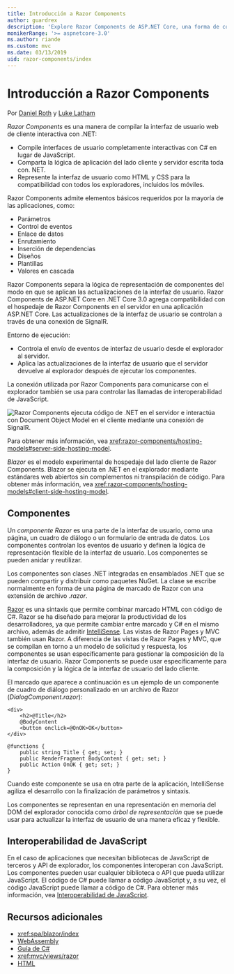 ```yaml
---
title: Introducción a Razor Components
author: guardrex
description: 'Explore Razor Components de ASP.NET Core, una forma de compilar la interfaz de usuario web de cliente interactiva con .NET en una aplicación ASP.NET Core.'
monikerRange: '>= aspnetcore-3.0'
ms.author: riande
ms.custom: mvc
ms.date: 03/13/2019
uid: razor-components/index
---
```

# <a name="introduction-to-razor-components"></a>Introducción a Razor Components

Por [Daniel Roth](https://github.com/danroth27) y [Luke Latham](https://github.com/guardrex)

*Razor Components* es una manera de compilar la interfaz de usuario web de cliente interactiva con .NET:

* Compile interfaces de usuario completamente interactivas con C# en lugar de JavaScript.
* Comparta la lógica de aplicación del lado cliente y servidor escrita toda con. NET.
* Represente la interfaz de usuario como HTML y CSS para la compatibilidad con todos los exploradores, incluidos los móviles.

Razor Components admite elementos básicos requeridos por la mayoría de las aplicaciones, como:

* Parámetros
* Control de eventos
* Enlace de datos
* Enrutamiento
* Inserción de dependencias
* Diseños
* Plantillas
* Valores en cascada

Razor Components separa la lógica de representación de componentes del modo en que se aplican las actualizaciones de la interfaz de usuario. Razor Components de ASP.NET Core en .NET Core 3.0 agrega compatibilidad con el hospedaje de Razor Components en el servidor en una aplicación ASP.NET Core. Las actualizaciones de la interfaz de usuario se controlan a través de una conexión de SignalR.

Entorno de ejecución:

* Controla el envío de eventos de interfaz de usuario desde el explorador al servidor.
* Aplica las actualizaciones de la interfaz de usuario que el servidor devuelve al explorador después de ejecutar los componentes.

La conexión utilizada por Razor Components para comunicarse con el explorador también se usa para controlar las llamadas de interoperabilidad de JavaScript.

![Razor Components ejecuta código de .NET en el servidor e interactúa con Document Object Model en el cliente mediante una conexión de SignalR.](index/_static/aspnet-core-razor-components.png)

Para obtener más información, vea <xref:razor-components/hosting-models#server-side-hosting-model>.

*Blazor* es el modelo experimental de hospedaje del lado cliente de Razor Components. Blazor se ejecuta en .NET en el explorador mediante estándares web abiertos sin complementos ni transpilación de código. Para obtener más información, vea <xref:razor-components/hosting-models#client-side-hosting-model>.

## <a name="components"></a>Componentes

Un *componente Razor* es una parte de la interfaz de usuario, como una página, un cuadro de diálogo o un formulario de entrada de datos. Los componentes controlan los eventos de usuario y definen la lógica de representación flexible de la interfaz de usuario. Los componentes se pueden anidar y reutilizar.

Los componentes son clases .NET integradas en ensamblados .NET que se pueden compartir y distribuir como paquetes NuGet. La clase se escribe normalmente en forma de una página de marcado de Razor con una extensión de archivo *.razor*.

[Razor](xref:mvc/views/razor) es una sintaxis que permite combinar marcado HTML con código de C#. Razor se ha diseñado para mejorar la productividad de los desarrolladores, ya que permite cambiar entre marcado y C# en el mismo archivo, además de admitir [IntelliSense](/visualstudio/ide/using-intellisense). Las vistas de Razor Pages y MVC también usan Razor. A diferencia de las vistas de Razor Pages y MVC, que se compilan en torno a un modelo de solicitud y respuesta, los componentes se usan específicamente para gestionar la composición de la interfaz de usuario. Razor Components se puede usar específicamente para la composición y la lógica de la interfaz de usuario del lado cliente.

El marcado que aparece a continuación es un ejemplo de un componente de cuadro de diálogo personalizado en un archivo de Razor (*DialogComponent.razor*):

```cshtml
<div>
    <h2>@Title</h2>
    @BodyContent
    <button onclick=@OnOK>OK</button>
</div>

@functions {
    public string Title { get; set; }
    public RenderFragment BodyContent { get; set; }
    public Action OnOK { get; set; }
}
```

Cuando este componente se usa en otra parte de la aplicación, IntelliSense agiliza el desarrollo con la finalización de parámetros y sintaxis.

Los componentes se representan en una representación en memoria del DOM del explorador conocida como *árbol de representación* que se puede usar para actualizar la interfaz de usuario de una manera eficaz y flexible.

## <a name="javascript-interop"></a>Interoperabilidad de JavaScript

En el caso de aplicaciones que necesitan bibliotecas de JavaScript de terceros y API de explorador, los componentes interoperan con JavaScript. Los componentes pueden usar cualquier biblioteca o API que pueda utilizar JavaScript. El código de C# puede llamar a código JavaScript y, a su vez, el código JavaScript puede llamar a código de C#. Para obtener más información, vea [Interoperabilidad de JavaScript](xref:razor-components/javascript-interop).

## <a name="additional-resources"></a>Recursos adicionales

* <xref:spa/blazor/index>
* [WebAssembly](http://webassembly.org/)
* [Guía de C#](/dotnet/csharp/)
* <xref:mvc/views/razor>
* [HTML](https://www.w3.org/html/)
